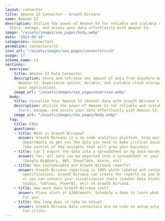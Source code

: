 ```yaml
---
layout: connector
title: Amazon S3 Connector - Growth Nirvana
name: Amazon S3
description: Utilize the power of Amazon S3 for reliable and scalable cloud storage.
  Store, manage, and access your data effortlessly with Amazon S3.
image: "/assets/images/seo_pages/body.webp"
date: '2023-09-18'
categories: connectors
permalink: connectors/s3
icon_url: "/assets/images/seo_pages/connectors/s3"
usage: 17
schema_name: s3
sections:
  overview:
    title: Amazon S3 Data Connector
    description: Store and retrieve any amount of data from anywhere on the web with
      Amazon S3. Experience secure, durable, and scalable cloud storage solution for
      your applications.
    image_url: "/assets/images/seo_pages/overview.webp"
  body:
    title: Visualize Your Amazon S3 channel data with Growth Nirvana's Amazon S3 Connector
    description: Utilize the power of Amazon S3 for reliable and scalable cloud storage.
      Store, manage, and access your data effortlessly with Amazon S3.
    image_url: "/assets/images/seo_pages/body.webp"
  faq:
    title: FAQs
    questions:
    - title: What is Growth Nirvana?
      answer: Growth Nirvana is a no code analytics platform. Stop waiting for other
        departments to get you the data you need to make critical business decisions.
        Take control of the insights that will grow your business.
    - title: Can I export the data into a spreadsheet or my data warehouse?
      answer: Yes, all data can be exported into a spreadsheet or your data warehouse
        (Google BigQuery, AWS, Snowflake, Azure, etc)
    - title: How customizable are Growth Nirvana reports?
      answer: Growth Nirvana reporting is 100% white labeled and customized to your
        specifications. Growth Nirvana can create the reports so you don’t have to
        or you can connect your visualization tools (Looker Data Studio/Google Data
        Studio, Tableau, PowerBI, etc) to Growth Nirvana.
    - title: How much does Growth Nirvana cost?
      answer: Plans start at $200/month. Schedule a demo to learn what plan is best
        for you.
    - title: How long does it take to setup?
      answer: Growth Nirvana data connectors are no code so setup only requires a
        few clicks.
---
```

